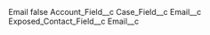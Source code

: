 <?xml version="1.0" encoding="UTF-8"?>
<CustomMetadata xmlns="http://soap.sforce.com/2006/04/metadata" xmlns:xsi="http://www.w3.org/2001/XMLSchema-instance" xmlns:xsd="http://www.w3.org/2001/XMLSchema">
    <label>Email</label>
    <protected>false</protected>
    <values>
        <field>Account_Field__c</field>
        <value xsi:nil="true"/>
    </values>
    <values>
        <field>Case_Field__c</field>
        <value xsi:type="xsd:string">Email__c</value>
    </values>
    <values>
        <field>Exposed_Contact_Field__c</field>
        <value xsi:type="xsd:string">Email__c</value>
    </values>
</CustomMetadata>

